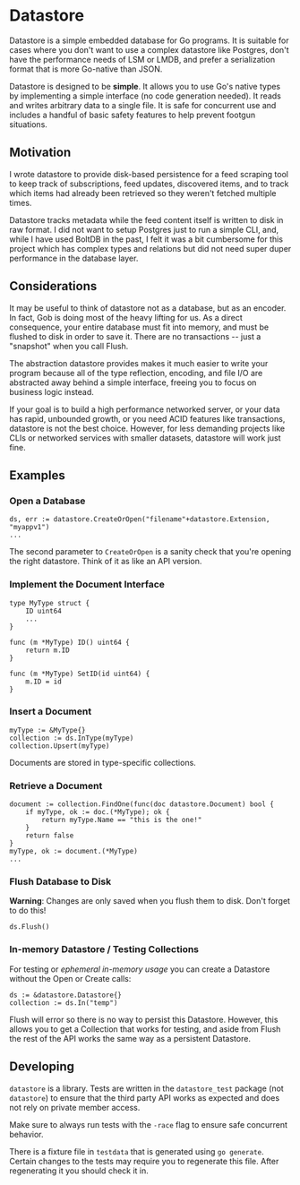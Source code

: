 # Datastore

Datastore is a simple embedded database for Go programs. It is suitable for
cases where you don't want to use a complex datastore like Postgres, don't have
the performance needs of LSM or LMDB, and prefer a serialization format that is
more Go-native than JSON.

Datastore is designed to be **simple**. It allows you to use Go's native types
by implementing a simple interface (no code generation needed). It reads and
writes arbitrary data to a single file. It is safe for concurrent use and
includes a handful of basic safety features to help prevent footgun situations.

## Motivation

I wrote datastore to provide disk-based persistence for a feed scraping tool to
keep track of subscriptions, feed updates, discovered items, and to track which
items had already been retrieved so they weren't fetched multiple times.

Datastore tracks metadata while the feed content itself is written to disk in
raw format. I did not want to setup Postgres just to run a simple CLI, and,
while I have used BoltDB in the past, I felt it was a bit cumbersome for this
project which has complex types and relations but did not need super duper
performance in the database layer.

## Considerations

It may be useful to think of datastore not as a database, but as an encoder. In
fact, Gob is doing most of the heavy lifting for us. As a direct consequence,
your entire database must fit into memory, and must be flushed to disk in order
to save it. There are no transactions -- just a "snapshot" when you call Flush.

The abstraction datastore provides makes it much easier to write your program
because all of the type reflection, encoding, and file I/O are abstracted away
behind a simple interface, freeing you to focus on business logic instead.

If your goal is to build a high performance networked server, or your data has
rapid, unbounded growth, or you need ACID features like transactions, datastore
is not the best choice. However, for less demanding projects like CLIs or
networked services with smaller datasets, datastore will work just fine.

## Examples

### Open a Database

	ds, err := datastore.CreateOrOpen("filename"+datastore.Extension, "myappv1")
	...

The second parameter to `CreateOrOpen` is a sanity check that you're opening the
right datastore. Think of it as like an API version.

### Implement the Document Interface

	type MyType struct {
		ID uint64
		...
	}

	func (m *MyType) ID() uint64 {
		return m.ID
	}

	func (m *MyType) SetID(id uint64) {
		m.ID = id
	}

### Insert a Document

	myType := &MyType{}
	collection := ds.InType(myType)
	collection.Upsert(myType)

Documents are stored in type-specific collections.

### Retrieve a Document

	document := collection.FindOne(func(doc datastore.Document) bool {
		if myType, ok := doc.(*MyType); ok {
			return myType.Name == "this is the one!"
		}
		return false
	}
	myType, ok := document.(*MyType)
	...

### Flush Database to Disk

**Warning**: Changes are only saved when you flush them to disk. Don't forget to
do this!

	ds.Flush()

### In-memory Datastore / Testing Collections

For testing or *ephemeral in-memory usage* you can create a Datastore without
the Open or Create calls:

    ds := &datastore.Datastore{}
    collection := ds.In("temp")

Flush will error so there is no way to persist this Datastore. However, this
allows you to get a Collection that works for testing, and aside from Flush the
rest of the API works the same way as a persistent Datastore.

## Developing

`datastore` is a library. Tests are written in the `datastore_test` package (not
`datastore`) to ensure that the third party API works as expected and does not
rely on private member access.

Make sure to always run tests with the `-race` flag to ensure safe concurrent
behavior.

There is a fixture file in `testdata` that is generated using `go generate`.
Certain changes to the tests may require you to regenerate this file. After
regenerating it you should check it in.

